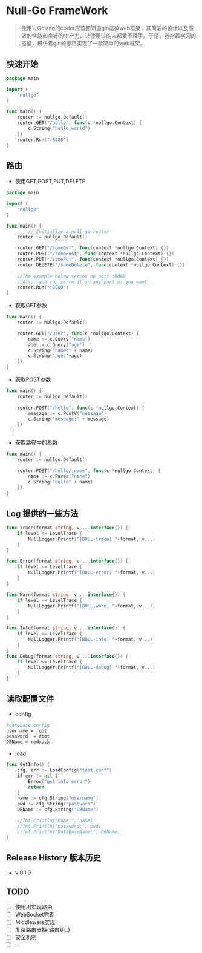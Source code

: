 # Null-Go FrameWork
> 使用过Golang的coder应该都知道gin这款web框架，其简洁的设计以及高效的性能和良好的生产力，让使用过的人都爱不释手。于是，我抱着学习的态度，模仿着gin的思路实现了一款简单的web框架。
## 快速开始
```go
package main

import (
	"nullgo"
)

func main() {
	router := nullgo.Default()
	router.GET("/hello", func(c *nullgo.Context) {
		c.String("hello,world")
	})
	router.Run(":8080")
}
```

## 路由
* 使用GET,POST,PUT,DELETE
```go
package main

import (
	"nullgo"
)

func main() {
        // Initialize a null-go router
	router := nullgo.Default()

	router.GET("/someGet", func(context *nullgo.Context) {})
	router.POST("/somePost", func(context *nullgo.Context) {})
	router.PUT("/somePut", func(context *nullgo.Context) {})
	router.DELETE("/someDelete", func(context *nullgo.Context) {})
	
	//The example below serves on port :8080
	//Also, you can serve it on any port as you want
	router.Run(":8080")
}
```

* 获取GET参数
```go
func main() {
	router := nullgo.Default()

	router.GET("/user", func(c *nullgo.Context) {
		name := c.Query("name")
		age := c.Query("age")
		c.String("name:" + name)
		c.String("age:"+age)
	})
}
```

* 获取POST参数
```go
func main() {
  	router := nullgo.Default()
  
  	router.POST("/hello", func(c *nullgo.Context) {
  		message := c.PostV("message")
  		c.String("message:" + message)
  	})
  }
```

* 获取路径中的参数
```go
func main() {
	router := nullgo.Default()

	router.POST("/hello/:name", func(c *nullgo.Context) {
		name := c.Param("name")
		c.String("hello" + name)
	})
}
```
## Log 提供的一些方法
```go
func Trace(format string, v ...interface{}) {
	if level <= LevelTrace {
		NullLogger.Printf("[BULL-trace] "+format, v...)
	}
}

func Error(format string, v ...interface{}) {
	if level <= LevelTrace {
		NullLogger.Printf("[BULL-error] "+format, v...)
	}
}

func Warn(format string, v ...interface{}) {
	if level <= LevelTrace {
		NullLogger.Printf("[BULL-warn] "+format, v...)
	}
}

func Info(format string, v ...interface{}) {
	if level <= LevelTrace {
		NullLogger.Printf("[BULL-info] "+format, v...)
	}
}
func Debug(format string, v ...interface{}) {
	if level <= LevelTrace {
		NullLogger.Printf("[BULL-debug] "+format, v...)
	}
}
```


## 读取配置文件
* config 
```sh
#database config
username = root
password  = root
DBName = redrock
```

* load
```go
func GetInfo() {
	cfg, err := LoadConfig("test.conf")
	if err != nil {
		Error("get info error")
		return
	}
	name := cfg.String("username")
	pwd := cfg.String("password")
	DBName := cfg.String("DBName")

	//fmt.Println("name:", name)
	//fmt.Println("password:", pwd)
	//fmt.Println("DataBaseName:", DBName)
}
```

## Release History 版本历史
* v 0.1.0


##  TODO 
- [ ] 使用树实现路由
- [ ] WebSocket完善
- [ ] Middleware实现
- [ ] 复杂路由支持(路由组..)
- [ ] 安全机制
- [ ] ...